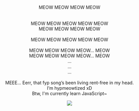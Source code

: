 <p align="center">
MEOW MEOW MEOW MEOW<br><br><br>
MEOW MEOW MEOW MEOW MEOW<br>
MEOW MEOW MEOW MEOW<br><br>
MEOW MEOW MEOW MEOW MEOW<br><br>
MEOW MEOW MEOW MEOW… MEOW<br>
MEOW MEOW MEOW MEOW… MEOW<br>
…<br>
…<br>
…<br><br>
MEEE… Eerr, that fyp song’s been living rent-free in my head.<br>
I’m hypmeowtized xD<br>
Btw, I'm currently learn JavaScript~
</p>

<p align="center">
   <a href="https://spotify-github-profile.kittinanx.com/api/view.svg?uid=31r2x5kqx4tcfk6mxvtawpckbf2y&redirect=true">
      <img align="center" src="https://spotify-github-profile.kittinanx.com/api/view?uid=31r2x5kqx4tcfk6mxvtawpckbf2y&cover_image=true&theme=default&show_offline=false&background_color=121212&interchange=true&bar_color=53b14f&bar_color_cover=false"/>
   </a>
</p>
